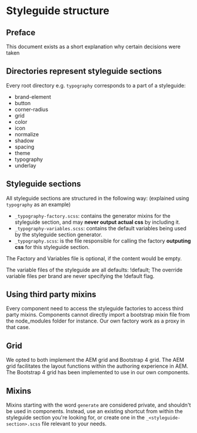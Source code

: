 # Styleguide structure

## Preface
This document exists as a short explanation why certain decisions were taken

## Directories represent styleguide sections
Every root directory e.g. `typography` corresponds to a part of a styleguide:

* brand-element
* button
* corner-radius
* grid
* color
* icon
* normalize
* shadow
* spacing
* theme
* typography
* underlay

## Styleguide sections
All styleguide sections are structured in the following way:
(explained using `typography` as an example)
* `_typography-factory.scss`: contains the generator mixins for the styleguide section, and may **never output actual css** by including it.
* `_typography-variables.scss`: contains the default variables being used by the styleguide section generator.
* `_typography.scss`: is the file responsible for calling the factory **outputing css** for this styleguide section.

The Factory and Variables file is optional, if the content would be empty.

The variable files of the styleguide are all defaults: !default;
The override variable files per brand are never specifying the !default flag.

## Using third party mixins

Every component need to access the styleguide factories to access third party mixins.
Components cannot directly import a bootstrap mixin file from the node_modules folder for instance.
Our own factory work as a proxy in that case.

## Grid

We opted to both implement the AEM grid and Bootstrap 4 grid. The AEM grid facilitates the layout functions within
the authoring experience in AEM. The Bootstrap 4 grid has been implemented to use in our own components.

## Mixins

Mixins starting with the word `generate` are considered private, and shouldn't be used in components.
Instead, use an existing shortcut from within the styleguide section you're looking for, or create one 
in the `_<styleguide-section>.scss` file relevant to your needs.